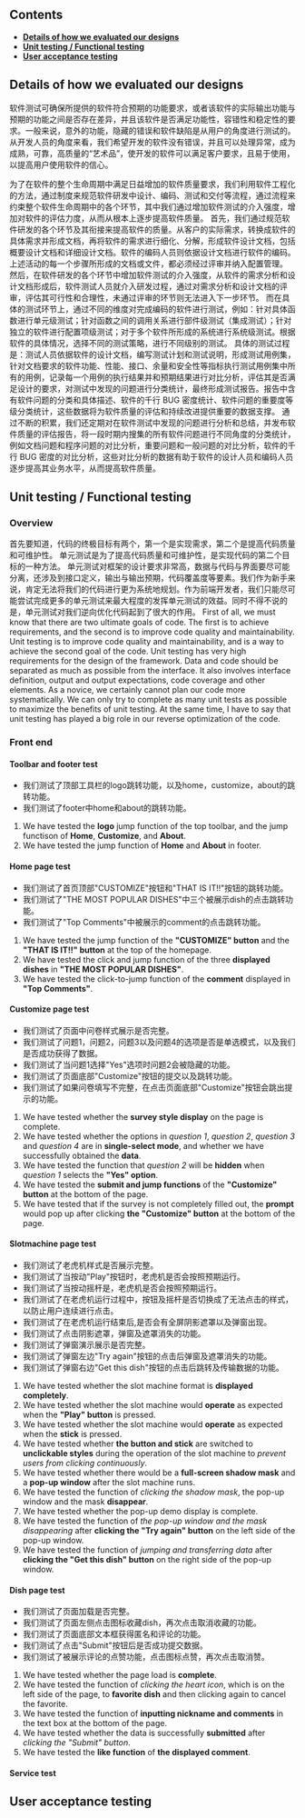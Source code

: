 
## Contents

* [**Details of how we evaluated our designs**](#details-of-how-we-evaluated-our-designs)
* [**Unit testing / Functional testing**](#user-content-unit-testing--functional-testing)
* [**User acceptance testing**](#user-acceptance-testing)

## Details of how we evaluated our designs
软件测试可确保所提供的软件符合预期的功能要求，或者该软件的实际输出功能与预期的功能之间是否存在差异，并且该软件是否满足功能性，容错性和稳定性的要求。一般来说，意外的功能，隐藏的错误和软件缺陷是从用户的角度进行测试的。从开发人员的角度来看，我们希望开发的软件没有错误，并且可以处理异常，成为成熟，可靠，高质量的“艺术品”，使开发的软件可以满足客户要求，且易于使用，以提高用户使用软件的信心。

为了在软件的整个生命周期中满足日益增加的软件质量要求，我们利用软件工程化的方法，通过制度来规范软件研发中设计、编码、测试和交付等流程，通过流程来约束整个软件生命周期中的各个环节，其中我们通过增加软件测试的介入强度，增加对软件的评估力度，从而从根本上逐步提高软件质量。
首先，我们通过规范软件研发的各个环节及其衔接来提高软件的质量。从客户的实际需求，转换成软件的具体需求并形成文档，再将软件的需求进行细化、分解，形成软件设计文档，包括概要设计文档和详细设计文档。软件的编码人员则依据设计文档进行软件的编码。上述活动的每一个步骤所形成的文档或文件，都必须经过评审并纳入配置管理。
然后，在软件研发的各个环节中增加软件测试的介入强度，从软件的需求分析和设计文档形成后，软件测试人员就介入研发过程，通过对需求分析和设计文档的评审，评估其可行性和合理性，未通过评审的环节则无法进入下一步环节。
而在具体的测试环节上，通过不同的维度对完成编码的软件进行测试，例如：针对具体函数进行单元级测试；针对函数之间的调用关系进行部件级测试（集成测试）；针对独立的软件进行配置项级测试；对于多个软件所形成的系统进行系统级测试。根据软件的具体情况，选择不同的测试策略，进行不同级别的测试。
具体的测试过程是：测试人员依据软件的设计文档，编写测试计划和测试说明，形成测试用例集，针对文档要求的软件功能、性能、接口、余量和安全性等指标执行测试用例集中所有的用例，记录每一个用例的执行结果并和预期结果进行对比分析，评估其是否满足设计的要求，对测试中发现的问题进行分类统计，最终形成测试报告。报告中含有软件问题的分类和具体描述、软件的千行 BUG 密度统计、软件问题的重要度等级分类统计，这些数据将为软件质量的评估和持续改进提供重要的数据支撑。
通过不断的积累，我们还定期对在软件测试中发现的问题进行分析和总结，并发布软件质量的评估报告，将一段时期内搜集的所有软件问题进行不同角度的分类统计，例如文档问题和程序问题的对比分析，重要问题和一般问题的对比分析，软件的千行 BUG 密度的对比分析，这些对比分析的数据有助于软件的设计人员和编码人员逐步提高其业务水平，从而提高软件质量。

## Unit testing / Functional testing
### Overview
首先要知道，代码的终极目标有两个，第一个是实现需求，第二个是提高代码质量和可维护性。
单元测试是为了提高代码质量和可维护性，是实现代码的第二个目标的一种方法。
单元测试对框架的设计要求非常高，数据与代码与界面要尽可能分离，还涉及到接口定义，输出与输出预期，代码覆盖度等要素。我们作为新手来说，肯定无法将我们的代码进行更为系统地规划。作为前端开发者，我们只能尽可能尝试完成更多的单元测试来最大程度的发挥单元测试的效益。同时不得不说的是，单元测试对我们逆向优化代码起到了很大的作用。
First of all, we must know that there are two ultimate goals of code. The first is to achieve requirements, and the second is to improve code quality and maintainability.
Unit testing is to improve code quality and maintainability, and is a way to achieve the second goal of the code.
Unit testing has very high requirements for the design of the framework. Data and code should be separated as much as possible from the interface. It also involves interface definition, output and output expectations, code coverage and other elements. As a novice, we certainly cannot plan our code more systematically. We can only try to complete as many unit tests as possible to maximize the benefits of unit testing. At the same time, I have to say that unit testing has played a big role in our reverse optimization of the code.
### Front end
#### Toolbar and footer test
+ 我们测试了顶部工具栏的logo跳转功能，以及home，customize，about的跳转功能。
+ 我们测试了footer中home和about的跳转功能。

1. We have tested the **logo** jump function of the top toolbar, and the jump functison of **Home**, **Customize**, and **About**.
2. We have tested the jump function of **Home** and **About** in footer.
#### Home page test
+ 我们测试了首页顶部"CUSTOMIZE"按钮和"THAT IS IT!!"按钮的跳转功能。
+ 我们测试了"THE MOST POPULAR DISHES"中三个被展示dish的点击跳转功能。
+ 我们测试了"Top Comments"中被展示的comment的点击跳转功能。

1. We have tested the jump function of the **"CUSTOMIZE" button** and the **"THAT IS IT!!" button** at the top of the homepage.
2. We have tested the click and jump function of the three **displayed dishes** in **"THE MOST POPULAR DISHES"**.
3. We have tested the click-to-jump function of the **comment** displayed in **"Top Comments"**.
#### Customize page test
+ 我们测试了页面中问卷样式展示是否完整。
+ 我们测试了问题1，问题2，问题3以及问题4的选项是否是单选模式，以及我们是否成功获得了数据。
+ 我们测试了当问题1选择"Yes"选项时问题2会被隐藏的功能。
+ 我们测试了页面底部"Customize"按钮的提交以及跳转功能。
+ 我们测试了如果问卷填写不完整，在点击页面底部"Customize"按钮会跳出提示的功能。

1. We have tested whether the **survey style display** on the page is complete.
2. We have tested whether the options in *question 1*, *question 2*, *question 3* and *question 4* are in **single-select mode**, and whether we have successfully obtained the **data**.
3. We have tested the function that *question 2* will be **hidden** when *question 1* selects the **"Yes" option**.
4. We have tested the **submit and jump functions** of the **"Customize" button** at the bottom of the page.
5. We have tested that if the survey is not completely filled out, the **prompt** would pop up after clicking **the "Customize" button** at the bottom of the page.
#### Slotmachine page test
+ 我们测试了老虎机样式是否展示完整。
+ 我们测试了当按动"Play"按钮时，老虎机是否会按照预期运行。
+ 我们测试了当按动摇杆是，老虎机是否会按照预期运行。
+ 我们测试了在老虎机运行过程中，按钮及摇杆是否切换成了无法点击的样式，以防止用户连续进行点击。
+ 我们测试了在老虎机运行结束后,是否会有全屏阴影遮罩以及弹窗出现。
+ 我们测试了点击阴影遮罩，弹窗及遮罩消失的功能。
+ 我们测试了弹窗演示展示是否完整。
+ 我们测试了弹窗左边"Try again"按钮的点击后弹窗及遮罩消失的功能。
+ 我们测试了弹窗右边"Get this dish"按钮的点击后跳转及传输数据的功能。

1. We have tested whether the slot machine format is **displayed completely**.
2. We have tested whether the slot machine would **operate** as expected when the **"Play" button** is pressed.
3. We have tested whether the slot machine would **operate** as expected when the **stick** is pressed.
4. We have tested whether **the button and stick** are switched to **unclickable styles** during the operation of the slot machine to *prevent users from clicking continuously*.
5. We have tested whether there would be a **full-screen shadow mask** and a **pop-up window** after the slot machine runs.
6. We have tested the function of *clicking the shadow mask*, the pop-up window and the mask **disappear**.
7. We have tested whether the pop-up demo display is complete.
8. We have tested the function of *the pop-up window and the mask disappearing* after **clicking the "Try again" button** on the left side of the pop-up window.
9. We have tested the function of *jumping and transferring data* after **clicking the "Get this dish" button** on the right side of the pop-up window.
#### Dish page test
+ 我们测试了页面加载是否完整。
+ 我们测试了页面左侧点击图标收藏dish，再次点击取消收藏的功能。
+ 我们测试了页面底部文本框获得匿名和评论的功能。
+ 我们测试了点击"Submit"按钮后是否成功提交数据。
+ 我们测试了被展示评论的点赞功能，点击图标点赞，再次点击取消赞。

1. We have tested whether the page load is **complete**.
2. We have tested the function of *clicking the heart icon*, which is on the left side of the page, to **favorite dish** and then clicking again to cancel the favorite.
3. We have tested the function of **inputting nickname and comments** in the text box at the bottom of the page.
4. We have tested whether the data is successfully **submitted** after *clicking the "Submit" button*.
5. We have tested the **like function** of **the displayed comment**.
#### Service test
## User acceptance testing
